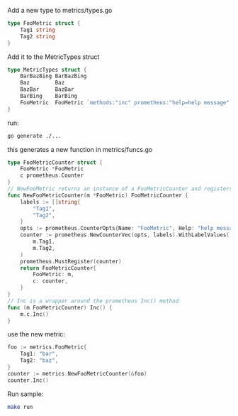 Add a new type to metrics/types.go
```go
type FooMetric struct {
	Tag1 string
	Tag2 string
}
```

Add it to the MetricTypes struct
```go
type MetricTypes struct {
	BarBazBing BarBazBing
	Baz        Baz
	BazBar     BazBar
	BarBing    BarBing
	FooMetric  FooMetric `methods:"inc" prometheus:"help=help message"`
}
```

run:
```bash
go generate ./...
```

this generates a new function in metrics/funcs.go
```go
type FooMetricCounter struct {
	FooMetric *FooMetric
	c prometheus.Counter
}
// NewFooMetric returns an instance of a FooMetricCounter and registers the counter with prometheus
func NewFooMetricCounter(m *FooMetric) FooMetricCounter {
	labels := []string{
		"Tag1",
		"Tag2",
	}
	opts := prometheus.CounterOpts{Name: "FooMetric", Help: "help message"}
	counter := prometheus.NewCounterVec(opts, labels).WithLabelValues(
		m.Tag1,
		m.Tag2,
	)
	prometheus.MustRegister(counter)
	return FooMetricCounter{
		FooMetric: m,
		c: counter,
	}
}
// Inc is a wrapper around the prometheus Inc() method
func (m FooMetricCounter) Inc() {
	m.c.Inc()
}
```

use the new metric:
```go
foo := metrics.FooMetric{
	Tag1: "bar",
	Tag2: "baz",
}
counter := metrics.NewFooMetricCounter(&foo)
counter.Inc()
```

Run sample:
```bash
make run
```
